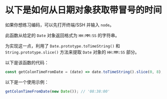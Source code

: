 # 以下是如何从日期对象获取带冒号的时间

如果你想练习编码，可以先打开终端/SSH 并输入 `node`。

此函数从给定的 `Date` 对象返回格式为 `HH:MM:SS` 的字符串。

为实现这一点，利用了 `Date.prototype.toTimeString()` 和 `String.prototype.slice()` 方法来提取 `Date` 对象的 `HH:MM:SS` 部分。

以下是该函数的代码：

```js
const getColonTimeFromDate = (date) => date.toTimeString().slice(0, 8);
```

以下是一个使用示例：

```js
getColonTimeFromDate(new Date()); // '08:38:00'
```
